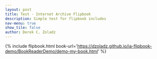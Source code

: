 ```yaml
---
layout: post
title: Test - Internet Archive Flipbook
description: Simple test for flipbook includes
nav-menu: true
show_tile: false
author: Derek C. Zoladz
---
```




{% include flipbook.html book-url='https://dzoladz.github.io/ia-flipbook-demo/BookReaderDemo/demo-my-book.html' %}